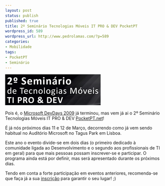 ```yaml
---
layout: post
status: publish
published: true
title: 2º Seminário Tecnologias Móveis IT PRO & DEV PocketPT
wordpress_id: 589
wordpress_url: http://www.pedrolamas.com/?p=589
categories:
- Mobilidade
tags:
- PocketPT
- Seminário
---
```

[![2º Seminário Tecnologias Móveis IT PRO & DEV PocketPT](/wp-content/uploads/2009/02/2c2ba-seminario-tecnologias-moveis-it-pro-dev-pocketpt.jpg "2º Seminário Tecnologias Móveis IT PRO & DEV PocketPT")](http://www.mtechseminar.com/09/)

Pois é, o [Microsoft DevDays 2009](/tag/devdayspt09/) já terminou, mas vem já ai o 2º Seminário Tecnologias Móveis IT PRO & DEV [PocketPT.net](http://www.pocketpt.net)!

É já nós próximos dias 11 e 12 de Março, decorrendo como já vem sendo habitual no Auditório Microsoft no Tagus Park em Lisboa.

Este ano o evento divide-se em dois dias (o primeiro dedicado à comunidade ligada ao Desenvolvimento e o segundo aos profissionais de TI em geral) para que mais pessoas possam inscrever-se e participar. O programa ainda está por definir, mas será apresentado durante os próximos dias.

Tendo em conta a forte participação em eventos anteriores, recomenda-se que faça já a sua [inscrição](http://www.mtechseminar.com/09/inscricoes.htm) para garantir o seu lugar! ;)
